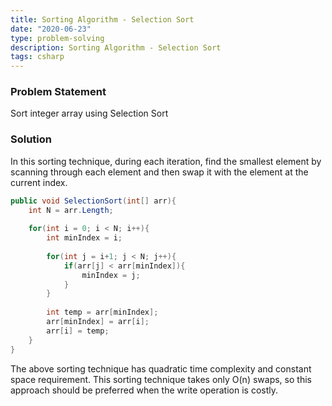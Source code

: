 ```yaml
---
title: Sorting Algorithm - Selection Sort
date: "2020-06-23"
type: problem-solving
description: Sorting Algorithm - Selection Sort
tags: csharp
---
```


### Problem Statement

Sort integer array using Selection Sort

### Solution

In this sorting technique, during each iteration, find the smallest element by scanning through each element and then swap it with the element at the current index.

```csharp
public void SelectionSort(int[] arr){
	int N = arr.Length;
	
	for(int i = 0; i < N; i++){
		int minIndex = i;
		
		for(int j = i+1; j < N; j++){
			if(arr[j] < arr[minIndex]){
				minIndex = j;	
			}
		}
		
		int temp = arr[minIndex];
		arr[minIndex] = arr[i];
		arr[i] = temp;
	}
}
```

The above sorting technique has quadratic time complexity and constant space requirement. This sorting technique takes only O(n) swaps, so this approach should be preferred when the write operation is costly.
